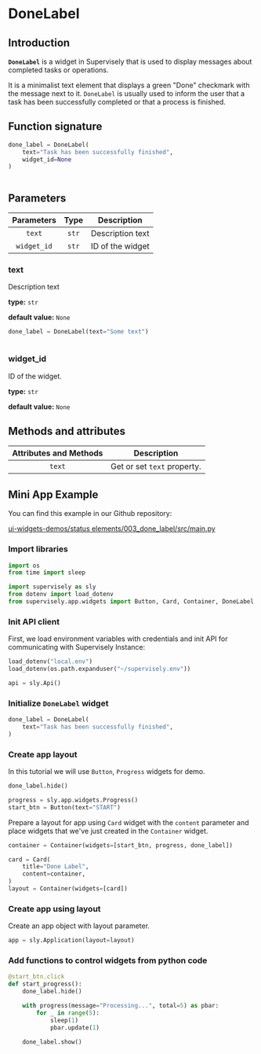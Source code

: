 # DoneLabel

## Introduction

**`DoneLabel`** is a widget in Supervisely that is used to display messages about completed tasks or operations.

It is a minimalist text element that displays a green "Done" checkmark with the message next to it. `DoneLabel` is usually used to inform the user that a task has been successfully completed or that a process is finished.

## Function signature

```python
done_label = DoneLabel(
    text="Task has been successfully finished",
    widget_id=None
)
```

<figure><img src="https://user-images.githubusercontent.com/79905215/218078545-53840478-4f2d-4b74-a4c7-2838efba93b9.png" alt=""><figcaption></figcaption></figure>

## Parameters

|  Parameters |  Type |    Description   |
| :---------: | :---: | :--------------: |
|    `text`   | `str` | Description text |
| `widget_id` | `str` | ID of the widget |

### text

Description text

**type:** `str`

**default value:** `None`

```python
done_label = DoneLabel(text="Some text")
```

<figure><img src="https://user-images.githubusercontent.com/79905215/218078983-94449c90-3436-4da8-8107-cbdc29c416c0.png" alt=""><figcaption></figcaption></figure>

### widget\_id

ID of the widget.

**type:** `str`

**default value:** `None`

## Methods and attributes

| Attributes and Methods | Description                 |
| :--------------------: | --------------------------- |
|         `text`         | Get or set `text` property. |

## Mini App Example

You can find this example in our Github repository:

[ui-widgets-demos/status elements/003\_done\_label/src/main.py](https://github.com/supervisely-ecosystem/ui-widgets-demos/blob/master/status%20elements/003\_done\_label/src/main.py)

### Import libraries

```python
import os
from time import sleep

import supervisely as sly
from dotenv import load_dotenv
from supervisely.app.widgets import Button, Card, Container, DoneLabel
```

### Init API client

First, we load environment variables with credentials and init API for communicating with Supervisely Instance:

```python
load_dotenv("local.env")
load_dotenv(os.path.expanduser("~/supervisely.env"))

api = sly.Api()
```

### Initialize `DoneLabel` widget

```python
done_label = DoneLabel(
    text="Task has been successfully finished",
)
```

### Create app layout

In this tutorial we will use `Button`, `Progress` widgets for demo.

```python
done_label.hide()

progress = sly.app.widgets.Progress()
start_btn = Button(text="START")
```

Prepare a layout for app using `Card` widget with the `content` parameter and place widgets that we've just created in the `Container` widget.

```python
container = Container(widgets=[start_btn, progress, done_label])

card = Card(
    title="Done Label",
    content=container,
)
layout = Container(widgets=[card])
```

### Create app using layout

Create an app object with layout parameter.

```python
app = sly.Application(layout=layout)
```

### Add functions to control widgets from python code

```python
@start_btn.click
def start_progress():
    done_label.hide()

    with progress(message="Processing...", total=5) as pbar:
        for _ in range(5):
            sleep(1)
            pbar.update(1)

    done_label.show()
```

<figure><img src="https://user-images.githubusercontent.com/79905215/218423940-5b178198-06e2-4d4e-8d99-1154f5c3889b.gif" alt=""><figcaption></figcaption></figure>
